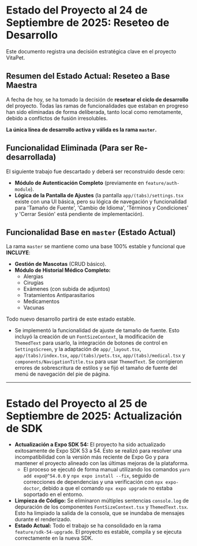 # Estado del Proyecto al 24 de Septiembre de 2025: Reseteo de Desarrollo

Este documento registra una decisión estratégica clave en el proyecto VitaPet.

## Resumen del Estado Actual: Reseteo a Base Maestra

A fecha de hoy, se ha tomado la decisión de **resetear el ciclo de desarrollo** del proyecto. Todas las ramas de funcionalidades que estaban en progreso han sido eliminadas de forma deliberada, tanto local como remotamente, debido a conflictos de fusión irresolubles.

**La única línea de desarrollo activa y válida es la rama `master`.**

## Funcionalidad Eliminada (Para ser Re-desarrollada)

El siguiente trabajo fue descartado y deberá ser reconstruido desde cero:

*   **Módulo de Autenticación Completo** (previamente en `feature/auth-module`).
*   **Lógica de la Pantalla de Ajustes** (la pantalla `app/(tabs)/settings.tsx` existe con una UI básica, pero su lógica de navegación y funcionalidad para 'Tamaño de Fuente', 'Cambio de Idioma', 'Términos y Condiciones' y 'Cerrar Sesión' está pendiente de implementación).

## Funcionalidad Base en `master` (Estado Actual)

La rama `master` se mantiene como una base 100% estable y funcional que **INCLUYE**:

*   **Gestión de Mascotas** (CRUD básico).
*   **Módulo de Historial Médico Completo:**
    *   Alergias
    *   Cirugías
    *   Exámenes (con subida de adjuntos)
    *   Tratamientos Antiparasitarios
    *   Medicamentos
    *   Vacunas

Todo nuevo desarrollo partirá de este estado estable.

- Se implementó la funcionalidad de ajuste de tamaño de fuente. Esto incluyó la creación de un `FontSizeContext`, la modificación de `ThemedText` para usarlo, la integración de botones de control en `SettingsScreen`, y la adaptación de `app/_layout.tsx`, `app/(tabs)/index.tsx`, `app/(tabs)/pets.tsx`, `app/(tabs)/medical.tsx` y `components/NavigationTitle.tsx` para usar `ThemedText`. Se corrigieron errores de sobrescritura de estilos y se fijó el tamaño de fuente del menú de navegación del pie de página.
---
# Estado del Proyecto al 25 de Septiembre de 2025: Actualización de SDK

- **Actualización a Expo SDK 54:** El proyecto ha sido actualizado exitosamente de Expo SDK 53 a 54. Esto se realizó para resolver una incompatibilidad con la versión más reciente de Expo Go y para mantener el proyecto alineado con las últimas mejoras de la plataforma.
  - El proceso se ejecutó de forma manual utilizando los comandos `yarn add expo@^54.0.0` y `npx expo install --fix`, seguido de correcciones de dependencias y una verificación con `npx expo-doctor`, debido a que el comando `npx expo upgrade` no estaba soportado en el entorno.
- **Limpieza de Código:** Se eliminaron múltiples sentencias `console.log` de depuración de los componentes `FontSizeContext.tsx` y `ThemedText.tsx`. Esto ha limpiado la salida de la consola, que se inundaba de mensajes durante el renderizado.
- **Estado Actual:** Todo el trabajo se ha consolidado en la rama `feature/sdk-54-upgrade`. El proyecto es estable, compila y se ejecuta correctamente en la nueva SDK.
